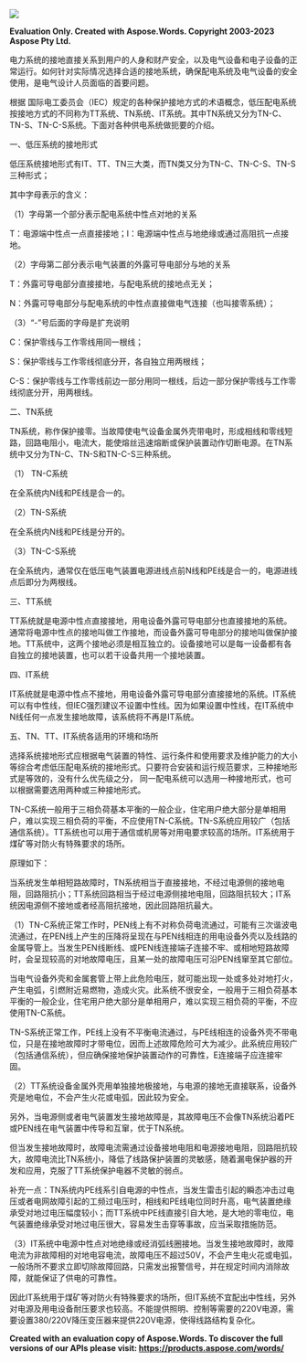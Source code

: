 ﻿![](%E4%BD%8E%E5%8E%8B%E6%8E%A5%E5%9C%B0%E7%B3%BB%E7%BB%9F.001.png)

**Evaluation Only. Created with Aspose.Words. Copyright 2003-2023 Aspose Pty Ltd.**

电力系统的接地直接关系到用户的人身和财产安全，以及电气设备和电子设备的正常运行。如何针对实际情况选择合适的接地系统，确保配电系统及电气设备的安全使用，是电气设计人员面临的首要问题。

根据 国际电工委员会（IEC）规定的各种保护接地方式的术语概念，低压配电系统按接地方式的不同称为TT系统、TN系统、IT系统。其中TN系统又分为TN-C、TN-S、TN-C-S系统。下面对各种供电系统做扼要的介绍。

一、低压系统的接地形式

低压系统接地形式有IT、TT、TN三大类，而TN类又分为TN-C、TN-C-S、TN-S三种形式；

其中字母表示的含义：

（1）字母第一个部分表示配电系统中性点对地的关系

T：电源端中性点一点直接接地；I：电源端中性点与地绝缘或通过高阻抗一点接地。

（2）字母第二部分表示电气装置的外露可导电部分与地的关系

T：外露可导电部分直接接地，与配电系统的接地点无关；

N：外露可导电部分与配电系统的中性点直接做电气连接（也叫接零系统）；

（3）“-”号后面的字母是扩充说明

C：保护零线与工作零线用同一根线；

S：保护零线与工作零线彻底分开，各自独立用两根线；

C-S：保护零线与工作零线前边一部分用同一根线，后边一部分保护零线与工作零线彻底分开，用两根线。

二、TN系统

TN系统，称作保护接零。当故障使电气设备金属外壳带电时，形成相线和零线短路，回路电阻小，电流大，能使熔丝迅速熔断或保护装置动作切断电源。在TN系统中又分为TN-C、TN-S和TN-C-S三种系统。

（1） TN-C系统

在全系统内N线和PE线是合一的。

（2）TN-S系统

在全系统内N线和PE线是分开的。

（3）TN-C-S系统

在全系统内，通常仅在低压电气装置电源进线点前N线和PE线是合一的，电源进线点后即分为两根线。

三、TT系统

TT系统就是电源中性点直接接地，用电设备外露可导电部分也直接接地的系统。通常将电源中性点的接地叫做工作接地，而设备外露可导电部分的接地叫做保护接地。TT系统中，这两个接地必须是相互独立的。设备接地可以是每一设备都有各自独立的接地装置，也可以若干设备共用一个接地装置。

四、IT系统

IT系统就是电源中性点不接地，用电设备外露可导电部分直接接地的系统。IT系统可以有中性线，但IEC强烈建议不设置中性线。因为如果设置中性线，在IT系统中N线任何一点发生接地故障，该系统将不再是IT系统。

五、TN、TT、IT系统各适用的环境和场所

选择系统接地形式应根据电气装置的特性、运行条件和使用要求及维护能力的大小等综合考虑低压配电系统的接地形式。只要符合安装和运行规范要求，三种接地形式是等效的，没有什么优先级之分， 同一配电系统可以选用一种接地形式，也可以根据需要选用两种或三种接地形式。

TN-C系统一般用于三相负荷基本平衡的一般企业，住宅用户绝大部分是单相用户，难以实现三相负荷的平衡，不应使用TN-C系统。TN-S系统应用较广（包括通信系统）。TT系统也可以用于通信或机房等对用电要求较高的场所。IT系统用于煤矿等对防火有特殊要求的场所。

原理如下：

当系统发生单相短路故障时，TN系统相当于直接接地，不经过电源侧的接地电阻，回路阻抗小；TT系统回路相当于经过电源侧接地电阻，回路阻抗较大；IT系统因电源侧不接地或者经高阻抗接地，因此回路阻抗最大。

（1）TN-C系统正常工作时，PEN线上有不对称负荷电流通过，可能有三次谐波电流通过，在PEN线上产生的压降将呈现在与PEN线相连的用电设备外壳以及线路的金属导管上。当发生PEN线断线、或PEN线连接端子连接不牢、或相地短路故障时，会呈现较高的对地故障电压，且某一处的故障电压可沿PEN线窜至其它部位。

当电气设备外壳和金属套管上带上此危险电压，就可能出现一处或多处对地打火，产生电弧，引燃附近易燃物，造成火灾。此系统不很安全，一般用于三相负荷基本平衡的一般企业，住宅用户绝大部分是单相用户，难以实现三相负荷的平衡，不应使用TN-C系统。

TN-S系统正常工作，PE线上没有不平衡电流通过，与PE线相连的设备外壳不带电位，只是在接地故障时才带电位，因而上述故障危险可大为减少。此系统应用较广（包括通信系统），但应确保接地保护装置动作的可靠性，E连接端子应连接牢固。

（2）TT系统设备金属外壳用单独接地极接地，与电源的接地无直接联系，设备外壳是地电位，不会产生火花或电弧，因此较为安全。

另外，当电源侧或者电气装置发生接地故障是，其故障电压不会像TN系统沿着PE或PEN线在电气装置中传导和互窜，优于TN系统。

但当发生接地故障时，故障电流需通过设备接地电阻和电源接地电阻，回路阻抗较大，故障电流比TN系统小，降低了线路保护装置的灵敏感，随着漏电保护器的开发和应用，克服了TT系统保护电器不灵敏的弱点。

补充一点：TN系统内PE线系引自电源的中性点，当发生雷击引起的瞬态冲击过电压或者电网故障引起的工频过电压时，相线和PE线电位同时升高，电气装置绝缘承受对地过电压幅度较小；而TT系统中PE线直接引自大地，是大地的零电位，电气装置绝缘承受对地过电压很大，容易发生击穿等事故，应当采取措施防范。

（3）IT系统中电源中性点对地绝缘或经消弧线圈接地。当发生接地故障时，故障电流为非故障相的对地电容电流，故障电压不超过50V，不会产生电火花或电弧，一般场所不要求立即切除故障回路，只需发出报警信号，并在规定时间内消除故障，就能保证了供电的可靠性。

因此IT系统用于煤矿等对防火有特殊要求的场所，但IT系统不宜配出中性线，另外对电源及用电设备耐压要求也较高。不能提供照明、控制等需要的220V电源，需要设置380/220V降压变压器来提供220V电源，使得线路结构复杂化。

**Created with an evaluation copy of Aspose.Words. To discover the full versions of our APIs please visit: https://products.aspose.com/words/**

